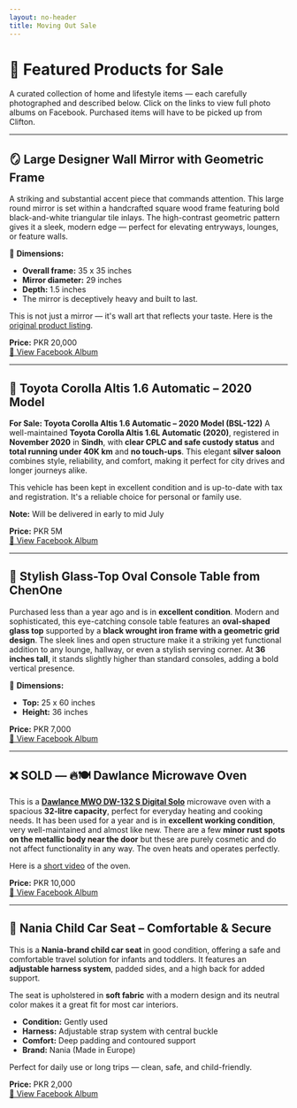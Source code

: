 ```yaml
---
layout: no-header
title: Moving Out Sale
---
```


# 🛒 Featured Products for Sale

A curated collection of home and lifestyle items — each carefully photographed and described below. Click on the links to view full photo albums on Facebook. Purchased items will have to be picked up from Clifton.

---

## 🪞 Large Designer Wall Mirror with Geometric Frame  

A striking and substantial accent piece that commands attention. This large round mirror is set within a handcrafted square wood frame featuring bold black-and-white triangular tile inlays. The high-contrast geometric pattern gives it a sleek, modern edge — perfect for elevating entryways, lounges, or feature walls.

📏 **Dimensions:**  
- **Overall frame:** 35 x 35 inches  
- **Mirror diameter:** 29 inches  
- **Depth:** 1.5 inches  
- The mirror is deceptively heavy and built to last.

This is not just a mirror — it's wall art that reflects your taste. Here is the [original product listing](https://www.instagram.com/p/Crl4JX0Iu__/?hl=en&img_index=1).

**Price:** PKR 20,000  
[📸 View Facebook Album](https://www.facebook.com/media/set/?set=a.10171273776065591&type=3)

---

## 🚗 Toyota Corolla Altis 1.6 Automatic – 2020 Model

 **For Sale: Toyota Corolla Altis 1.6 Automatic – 2020 Model (BSL-122)**
A well-maintained **Toyota Corolla Altis 1.6L Automatic (2020)**, registered in **November 2020** in **Sindh**, with **clear CPLC and safe custody status** and **total running under 40K km** and **no touch-ups**. This elegant **silver saloon** combines style, reliability, and comfort, making it perfect for city drives and longer journeys alike.

This vehicle has been kept in excellent condition and is up-to-date with tax and registration. It's a reliable choice for personal or family use.

**Note:** Will be delivered in early to mid July

**Price:** PKR 5M  
[📸 View Facebook Album](https://www.facebook.com/media/set/?set=a.10171370675650591)

---

## 🧊 Stylish Glass-Top Oval Console Table from ChenOne

Purchased less than a year ago and is in **excellent condition**. Modern and sophisticated, this eye-catching console table features an **oval-shaped glass top** supported by a **black wrought iron frame with a geometric grid design**. The sleek lines and open structure make it a striking yet functional addition to any lounge, hallway, or even a stylish serving corner. At **36 inches tall**, it stands slightly higher than standard consoles, adding a bold vertical presence. 

📏 **Dimensions:**  
- **Top:** 25 x 60 inches  
- **Height:** 36 inches  

**Price:** PKR 7,000  
[📸 View Facebook Album](https://www.facebook.com/media/set/?set=a.10171371248350591)

---

## ❌ SOLD — 🔥🍽️ Dawlance Microwave Oven

This is a **[Dawlance MWO DW-132 S Digital Solo](https://www.dawlance.com.pk/heating-microwave-oven/mwo-dw-132-s-digital-solo-microwave-ovens)** microwave oven with a spacious **32-litre capacity**, perfect for everyday heating and cooking needs. It has been used for a year and is in **excellent working condition**, very well-maintained and almost like new. There are a few **minor rust spots on the metallic body near the door** but these are purely cosmetic and do not affect functionality in any way. The oven heats and operates perfectly.

Here is a [short video](https://drive.google.com/file/d/1ycwMfh2mZ3GwgA13L81kqg0FKqqfqGXk/view?usp=sharing) of the oven.

**Price:** PKR 10,000  
[📸 View Facebook Album](https://www.facebook.com/media/set/?set=a.10171371961395591)

---

## 👶 Nania Child Car Seat – Comfortable & Secure

This is a **Nania-brand child car seat** in good condition, offering a safe and comfortable travel solution for infants and toddlers. It features an **adjustable harness system**, padded sides, and a high back for added support.

The seat is upholstered in **soft fabric** with a modern design and its neutral color makes it a great fit for most car interiors.

- **Condition:** Gently used  
- **Harness:** Adjustable strap system with central buckle  
- **Comfort:** Deep padding and contoured support  
- **Brand:** Nania (Made in Europe)  

Perfect for daily use or long trips — clean, safe, and child-friendly.

**Price:** PKR 2,000  
[📸 View Facebook Album](https://www.facebook.com/media/set/?set=a.10171378381245591&type=3)

<!--
## ❌ SOLD — 🍽️ ChenOne Floral Dinnerware & Serveware Set  
Elegant white 82-piece porcelain dinner and tea set with delicate green floral patterns. Includes plates, bowls, teapot, sugar pot, creamer, gravy boat, cups, and more — perfect for formal or festive dining. The soft botanical design and smooth ceramic finish bring both grace and durability to your table.

One tea cup is chipped. Everything else is in excellent condition.
- 12 Dinner plates
- 12 Quarter plates
- 12 Green platters
- 12 Deep plates
- 1 Deep serving bowl 
- 1 Serving dish with lid 
- 1 rice serving tray 
- 1 sauce boat jug with 1 tray 
- 12 tea cups 
- 12 saucers 
- 1 Tea pot 
- 1 sugar pot 
- 1 milk jug  
- 2 salt and pepper shaker

**Price:** PKR 20,000  
[📸 View Facebook Album](https://www.facebook.com/media/set/?set=a.10171273663995591&type=3)

---

## ❌ SOLD — 🍽️ 6-Seater Dining Table with Chairs  
Sturdy wooden dining table with beveled glass top and six matching high-back chairs. Chairs include fitted burgundy covers over lightly cushioned seats. Some visible wear on table edges and surface, reflected in the price. Great for daily use or as a starter dining set.

Table Dimensions:
- Top: 60 x 36 inches (5 x 3 feet)
- Height: 30 inches (2.5 feet)

**Price:** PKR 20,000  
[📸 View Facebook Album](https://www.facebook.com/media/set/?set=a.10171273737740591&type=3)

---

## ❌ SOLD — 📌 Softboard Set (2 Pieces)  
Set of two green felt pinboards with silver edges. Perfect for home offices, study corners, or kitchens to pin up notes, lists, or artwork. Moderate visible wear.

**Price:** 
- 35.5 x 23.5 inches: PKR 700
- 23.5 x 17.5 inches: PKR 500
- PKR 1,000 for both

[📸 View Facebook Album](https://www.facebook.com/media/set/?set=a.10171273696020591&type=3)

---

## ❌ SOLD — 🔌 Set of 2 Instant Electric Heating Water Faucets  
Compact and efficient electric water heating taps. These plug-and-play faucet units heat water instantly — ideal for kitchens, utility areas, or backup hot water needs. Easy installation with no need for a geyser or central heating system.

**Condition:** Brand new in original packaging (boxes slightly worn)  

**Price:** PKR 2,000 for each, PKR 3,500 for both  
[📸 View Facebook Album](https://www.facebook.com/media/set/?set=a.10171275184060591&type=3)

---
### ❌ SOLD — 🪵 Antique-Finish Wooden Console Table

This charming vintage-style console table features a **solid wooden top with a whitewashed antique finish**, delicately accented with **hand-carved edge detailing** that adds character and texture. The base is made of **elegantly curved wrought iron**, complete with cross-bracing that enhances both stability and aesthetics. It fits perfectly behind a sofa, in an entryway, or as a decorative piece against a wall. 

📏 **Dimensions:**  
- **Top:** 16 x 44 inches  
- **Height:** 30 inches  

**Price:** PKR 7,000  
[📸 View Facebook Album](https://www.facebook.com/media/set/?set=a.10171371223780591)

---

## ❌ SOLD — 🪑 Mega Johnny Chair Set – 6 Chairs + Table

This is a 7-piece set including **six Mega Johnny plastic armchairs** and a matching **rattan-style plastic table** — perfect for both indoor and outdoor use.

The chairs are **lightweight, durable, stackable, and weather-resistant**, with **metal legs**, armrests, and built-in grip handles for easy movement. The set is **used**, with **minor rust and light scratch marks on some chair legs**, but remains in **good functional condition**.

Ideal for **rooftop BBQ parties on Eid** and for **patios, gardens, balconies, lounges, or cafés**. The set is easy to maintain and provides comfortable, casual seating with a clean, modern look.

**Price:** PKR 5,000  
[📸 Original product listing on Daraz](https://www.daraz.pk/products/i109208684-s1448255990.html)

---

## ❌ SOLD — 🥂 Stemware   
Timeless and versatile, these 6 clear stemmed glasses are perfect for serving mocktails or sparkling water. The classic shape and comfortable grip make them suitable for both formal dinners and casual gatherings.

**Price:** PKR 2,000  
[📸 View Facebook Album](https://www.facebook.com/media/set/?set=a.10171273712200591&type=3)

---

## ❌ SOLD — 🎨 3-Panel Abstract Wall Art  
A bold and vibrant triptych in oil and acrylic that adds modern flair to any room. This original 3-panel artwork features geometric abstraction in warm tones of orange, yellow, red, and black — ideal for living rooms, dining areas, or office spaces. Framed and ready to hang.

The painting is substantial in scale and can cover a full wall:  
- **Center panel:** 53 x 41 inches  
- **Each side panel:** 53 x 23 inches  

**Price:** PKR 20,000  
[📸 View Facebook Album](https://www.facebook.com/media/set/?set=a.10171273723270591&type=3)

---

-->
